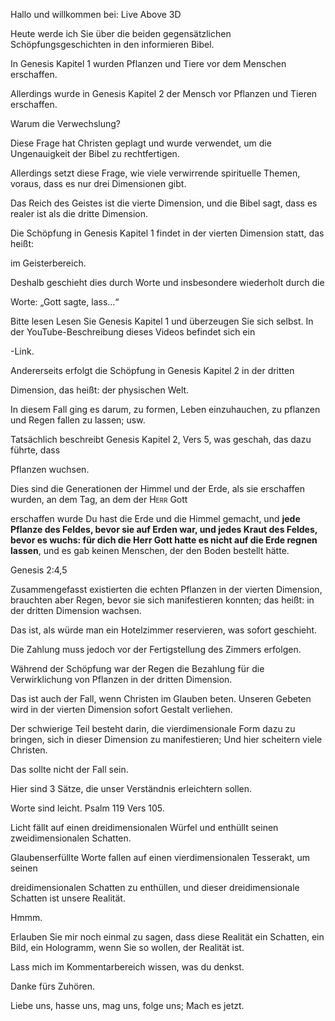 Hallo und willkommen bei: Live Above 3D

Heute werde ich Sie über die beiden gegensätzlichen Schöpfungsgeschichten in den  informieren  Bibel.

In Genesis Kapitel 1 wurden Pflanzen und Tiere vor dem Menschen erschaffen.

Allerdings wurde in Genesis Kapitel 2 der Mensch vor Pflanzen und Tieren erschaffen.

Warum die Verwechslung?

Diese Frage hat Christen geplagt und wurde verwendet, um die Ungenauigkeit der Bibel zu rechtfertigen.

Allerdings setzt diese Frage, wie viele verwirrende spirituelle Themen, voraus, dass es nur drei Dimensionen gibt.

Das Reich des Geistes ist die vierte Dimension, und die Bibel sagt, dass es realer ist als die dritte Dimension.

Die Schöpfung in Genesis Kapitel 1 findet in der vierten Dimension statt, das heißt:

im Geisterbereich.

Deshalb geschieht dies durch Worte und insbesondere wiederholt durch die

Worte: „Gott sagte, lass…“

Bitte lesen Lesen Sie Genesis Kapitel 1 und überzeugen Sie sich selbst. In der YouTube-Beschreibung dieses Videos befindet sich ein

-Link.

Andererseits erfolgt die Schöpfung in Genesis Kapitel 2 in der dritten

Dimension, das heißt: der physischen Welt.

In diesem Fall ging es darum, zu formen, Leben einzuhauchen, zu pflanzen und Regen fallen zu lassen; usw.

Tatsächlich beschreibt Genesis Kapitel 2, Vers 5, was geschah, das dazu führte, dass

Pflanzen wuchsen.

Dies sind die Generationen der Himmel und der Erde, als sie erschaffen wurden, an dem Tag, an dem der <span class="smallcaps">Herr</span> Gott

erschaffen wurde Du hast die Erde und die Himmel gemacht, und **jede Pflanze des Feldes, bevor sie auf Erden war, und jedes Kraut des Feldes, bevor es wuchs: für dich die <Spanne class="smallcaps">Herr</span> Gott hatte es nicht auf die Erde regnen lassen**, und es gab keinen Menschen, der den Boden bestellt hätte.

Genesis 2:4,5

Zusammengefasst existierten die echten Pflanzen in der vierten Dimension, brauchten aber Regen, bevor sie sich manifestieren konnten; das heißt: in der dritten Dimension wachsen.

Das ist, als würde man ein Hotelzimmer reservieren, was sofort geschieht.

Die Zahlung muss jedoch vor der Fertigstellung des Zimmers erfolgen.

Während der Schöpfung war der Regen die Bezahlung für die Verwirklichung von Pflanzen in der dritten Dimension.

Das ist auch der Fall, wenn Christen im Glauben beten. Unseren Gebeten wird in der vierten Dimension sofort Gestalt verliehen.

Der schwierige Teil besteht darin, die vierdimensionale Form dazu zu bringen, sich in dieser Dimension zu manifestieren; Und hier scheitern viele Christen.

Das sollte nicht der Fall sein.

Hier sind 3 Sätze, die unser Verständnis erleichtern sollen.

Worte sind leicht. Psalm 119 Vers 105.

Licht fällt auf einen dreidimensionalen Würfel und enthüllt seinen zweidimensionalen Schatten.

Glaubenserfüllte Worte fallen auf einen vierdimensionalen Tesserakt, um seinen

dreidimensionalen Schatten zu enthüllen, und dieser dreidimensionale Schatten ist unsere Realität.

Hmmm.

Erlauben Sie mir noch einmal zu sagen, dass diese Realität ein Schatten, ein Bild, ein Hologramm, wenn Sie so wollen, der Realität ist.

Lass mich im Kommentarbereich wissen, was du denkst.

Danke fürs Zuhören.

Liebe uns, hasse uns, mag uns, folge uns; Mach es jetzt.